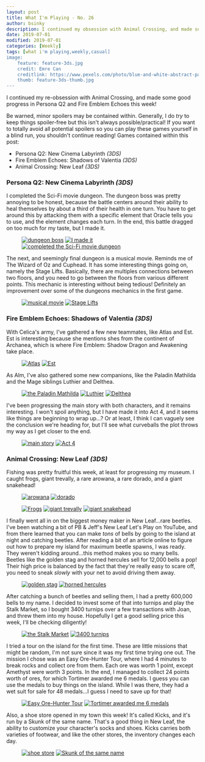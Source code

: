 ```yaml
---
layout: post
title: What I'm Playing - No. 26
author: bsinky
description: I continued my obsession with Animal Crossing, and made some good progress in Persona Q2 and Fire Emblem Echoes this week!
date: 2019-07-01
modified: 2019-07-01
categories: [Weekly]
tags: [what i'm playing,weekly,casual]
image:
    feature: feature-3ds.jpg
    credit: Emre Can
    creditlink: https://www.pexels.com/photo/blue-and-white-abstract-painting-2110951/
    thumb: feature-3ds-thumb.jpg
---
```


I continued my re-obsession with Animal Crossing, and made some good progress in
Persona Q2 and Fire Emblem Echoes this week!

Be warned, minor spoilers may be contained within. Generally, I do *try* to keep
things spoiler-free but this isn't always possible/practical! If you want to
totally avoid all potential spoilers so you can play these games yourself in a
blind run, you shouldn't continue reading! Games contained within this post:

 - Persona Q2: New Cinema Labyrinth *(3DS)*
 - Fire Emblem Echoes: Shadows of Valentia *(3DS)*
 - Animal Crossing: New Leaf *(3DS)*

<!--more-->

### Persona Q2: New Cinema Labyrinth *(3DS)*

I completed the Sci-Fi movie dungeon. The dungeon boss was pretty annoying to be
honest, because the battle centers around their ability to heal themselves by
about a third of their health in one turn. You have to get around this by
attacking them with a specific element that Oracle tells you to use, and the
element changes each turn. In the end, this battle dragged on too much for my
taste, but I made it.

<figure class="third">
    <a href="https://i.imgur.com/KymqAfq.png"><img src="https://i.imgur.com/KymqAfqm.png" alt="dungeon boss"/></a>
    <a href="https://i.imgur.com/wFaX8dE.png"><img src="https://i.imgur.com/wFaX8dEm.png" alt="I made it"/></a>
    <a href="https://i.imgur.com/RqemPS2.png"><img src="https://i.imgur.com/RqemPS2m.png" alt="completed the Sci-Fi movie dungeon"/></a>
</figure>

The next, and seemingly final dungeon is a musical movie. Reminds me of The
Wizard of Oz and Cuphead. It has some interesting things going on, namely the
Stage Lifts. Basically, there are multiples connections between two floors, and
you need to go between the floors from various different points. This mechanic
is interesting without being tedious! Definitely an improvement over some of the
dungeons mechanics in the first game.

<figure class="third center">
    <a href="https://i.imgur.com/81Gab52.png"><img src="https://i.imgur.com/81Gab52m.png" alt="musical movie"/></a>
    <a href="https://i.imgur.com/QCVPki6.png"><img src="https://i.imgur.com/QCVPki6m.png" alt="Stage Lifts"/></a>
</figure>

### Fire Emblem Echoes: Shadows of Valentia *(3DS)*

With Celica's army, I've gathered a few new teammates, like Atlas and Est. Est
is interesting because she mentions shes from the continent of Archanea, which
is where Fire Emblem: Shadow Dragon and Awakening take place.

<figure class="third center">
    <a href="https://i.imgur.com/mSM6kpY.png"><img src="https://i.imgur.com/mSM6kpYm.png" alt="Atlas"/></a>
    <a href="https://i.imgur.com/zYRFE2M.png"><img src="https://i.imgur.com/zYRFE2Mm.png" alt="Est"/></a>
</figure>

As Alm, I've also gathered some new companions, like the Paladin Mathilda and
the Mage siblings Luthier and Delthea.

<figure class="third">
    <a href="https://i.imgur.com/xB4C5fB.png"><img src="https://i.imgur.com/xB4C5fBm.png" alt="the Paladin Mathilda"/></a>
    <a href="https://i.imgur.com/3rNgRVr.png"><img src="https://i.imgur.com/3rNgRVrm.png" alt="Luthier"/></a>
    <a href="https://i.imgur.com/QCWHCm8.png"><img src="https://i.imgur.com/QCWHCm8m.png" alt="Delthea"/></a>
</figure>

I've been progressing the main story with both characters, and it remains
interesting. I won't spoil anything, but I have made it into Act 4, and it seems
like things are beginning to wrap up...? Or at least, I think I can vaguely see
the conclusion we're heading for, but I'll see what curveballs the plot throws
my way as I get closer to the end.

<figure class="third center">
    <a href="https://i.imgur.com/mhWiGUM.png"><img src="https://i.imgur.com/mhWiGUMm.png" alt="main story"/></a>
    <a href="https://i.imgur.com/A8IhF5X.png"><img src="https://i.imgur.com/A8IhF5Xm.png" alt="Act 4"/></a>
</figure>

### Animal Crossing: New Leaf *(3DS)*

Fishing was pretty fruitful this week, at least for progressing my museum. I
caught frogs, giant trevally, a rare arowana, a rare dorado, and a giant
snakehead!

<figure class="half">
    <a href="https://i.imgur.com/8IHeA5f.png"><img src="https://i.imgur.com/8IHeA5fm.png" alt="arowana"/></a>
    <a href="https://i.imgur.com/GNtbM1p.png"><img src="https://i.imgur.com/GNtbM1pm.png" alt="dorado"/></a>
</figure>

<figure class="third">
    <a href="https://i.imgur.com/n4ExxuK.png"><img src="https://i.imgur.com/n4ExxuKm.png" alt="Frogs"/></a>
    <a href="https://i.imgur.com/DpMRBze.png"><img src="https://i.imgur.com/DpMRBzem.png" alt="giant trevally"/></a>
    <a href="https://i.imgur.com/2YgX02u.png"><img src="https://i.imgur.com/2YgX02um.png" alt="giant snakehead"/></a>
</figure>

I finally went all in on the biggest money maker in New Leaf...rare beetles.
I've been watching a bit of PB & Jeff's New Leaf Let's Play on YouTube, and from
there learned that you can make *tons* of bells by going to the island at night
and catching beetles. After reading a bit of an article online to figure out how
to prepare my island for maximum beetle spawns, I was ready. They weren't
kidding around...this method makes you so many bells. Beetles like the golden
stag and horned hercules sell for 12,000 bells a pop! Their high price is
balanced by the fact that they're really easy to scare off, you need to sneak
*slowly* with your net to avoid driving them away.

<figure class="half">
    <a href="https://i.imgur.com/RvJDuyV.png"><img src="https://i.imgur.com/RvJDuyVm.png" alt="golden stag"/></a>
    <a href="https://i.imgur.com/VGffEbR.png"><img src="https://i.imgur.com/VGffEbRm.png" alt="horned hercules"/></a>
</figure>

After catching a bunch of beetles and selling them, I had a pretty 600,000 bells
to my name. I decided to invest some of that into turnips and play the Stalk
Market, so I bought 3400 turnips over a few transactions with Joan, and threw
them into my house. Hopefully I get a good selling price this week, I'll be
checking diligently!

<figure class="half">
    <a href="https://i.imgur.com/Ow3P1o9.png"><img src="https://i.imgur.com/Ow3P1o9m.png" alt="the Stalk Market"/></a>
    <a href="https://i.imgur.com/JNoe2g0.png"><img src="https://i.imgur.com/JNoe2g0m.png" alt="3400 turnips"/></a>
</figure>

I tried a tour on the island for the first time. These are little missions that
might be random, I'm not sure since it was my first time trying one out. The
mission I chose was an Easy Ore-Hunter Tour, where I had 4 minutes to break
rocks and collect ore from them. Each ore was worth 1 point, except Amethyst
were worth 3 points. In the end, I managed to collect 24 points worth of ores,
for which Tortimer awarded me 6 medals. I guess you can use the medals to buy
things on the island. While I was there, they had a wet suit for sale for 48
medals...I guess I need to save up for that!

<figure class="half">
    <a href="https://i.imgur.com/9jntLyH.png"><img src="https://i.imgur.com/9jntLyHm.png" alt="Easy Ore-Hunter Tour"/></a>
    <a href="https://i.imgur.com/04MgCYd.png"><img src="https://i.imgur.com/04MgCYdm.png" alt="Tortimer awarded me 6 medals"/></a>
</figure>

Also, a shoe store opened in my town this week! It's called Kicks, and it's run
by a Skunk of the same name. That's a good thing in New Leaf, the ability to
customize your character's socks and shoes. Kicks carries both varieties of
footwear, and like the other stores, the inventory changes each day.

<figure class="half">
    <a href="https://i.imgur.com/43f7cyR.png"><img src="https://i.imgur.com/43f7cyRm.png" alt="shoe store"/></a>
    <a href="https://i.imgur.com/ax0rOP0.png"><img src="https://i.imgur.com/ax0rOP0m.png" alt="Skunk of the same name"/></a>
</figure>
